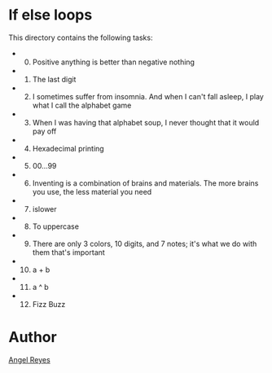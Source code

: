 # If else loops
This directory contains the following tasks:

- 0. Positive anything is better than negative nothing
- 1. The last digit
- 2. I sometimes suffer from insomnia. And when I can't fall asleep, I play what I call the alphabet game
- 3. When I was having that alphabet soup, I never thought that it would pay off
- 4. Hexadecimal printing
- 5. 00...99
- 6. Inventing is a combination of brains and materials. The more brains you use, the less material you need
- 7. islower
- 8. To uppercase
- 9. There are only 3 colors, 10 digits, and 7 notes; it's what we do with them that's important
- 10. a + b
- 11. a ^ b
- 12. Fizz Buzz

# Author
[Angel Reyes](https://github.com/areyes-hub)
